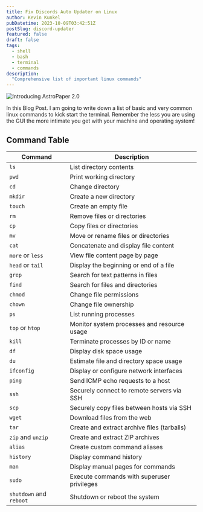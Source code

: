 ```yaml
---
title: Fix Discords Auto Updater on Linux
author: Kevin Kunkel
pubDatetime: 2023-10-09T03:42:51Z
postSlug: discord-updater
featured: false
draft: false
tags:
  - shell
  - bash
  - terminal
  - commands
description:
  "Comprehensive list of important linux commands"
---
```


![Introducing AstroPaper 2.0](/assets/discord.jpg)

In this Blog Post. I am going to write down a list of basic and very common linux commands to kick start the terminal. Remember the less you are using the GUI the more intimate you get with your machine and operating system!

## Command Table

| Command                  | Description                                          |
|--------------------------|------------------------------------------------------|
| `ls`                     | List directory contents                              |
| `pwd`                    | Print working directory                              |
| `cd`                     | Change directory                                     |
| `mkdir`                  | Create a new directory                               |
| `touch`                  | Create an empty file                                 |
| `rm`                     | Remove files or directories                          |
| `cp`                     | Copy files or directories                            |
| `mv`                     | Move or rename files or directories                  |
| `cat`                    | Concatenate and display file content                 |
| `more` or `less`        | View file content page by page                       |
| `head` or `tail`         | Display the beginning or end of a file               |
| `grep`                   | Search for text patterns in files                    |
| `find`                   | Search for files and directories                     |
| `chmod`                  | Change file permissions                               |
| `chown`                  | Change file ownership                                 |
| `ps`                     | List running processes                               |
| `top` or `htop`          | Monitor system processes and resource usage           |
| `kill`                   | Terminate processes by ID or name                    |
| `df`                     | Display disk space usage                             |
| `du`                     | Estimate file and directory space usage              |
| `ifconfig`               | Display or configure network interfaces              |
| `ping`                   | Send ICMP echo requests to a host                    |
| `ssh`                    | Securely connect to remote servers via SSH            |
| `scp`                    | Securely copy files between hosts via SSH            |
| `wget`                   | Download files from the web                         |
| `tar`                    | Create and extract archive files (tarballs)          |
| `zip` and `unzip`        | Create and extract ZIP archives                       |
| `alias`                  | Create custom command aliases                         |
| `history`                | Display command history                               |
| `man`                    | Display manual pages for commands                    |
| `sudo`                   | Execute commands with superuser privileges            |
| `shutdown` and `reboot`  | Shutdown or reboot the system            